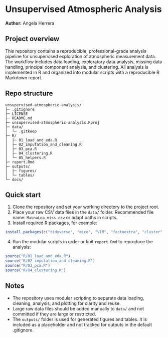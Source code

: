 # Unsupervised Atmospheric Analysis

**Author:** Angela Herrera

## Project overview

This repository contains a reproducible, professional-grade analysis pipeline for unsupervised exploration of atmospheric measurement data. The workflow includes data loading, exploratory data analysis, missing data handling, principal component analysis, and clustering. All analysis is implemented in R and organized into modular scripts with a reproducible R Markdown report.

## Repo structure

```
unsupervised-atmospheric-analysis/
├─ .gitignore
├─ LICENSE
├─ README.md
├─ unsupervised-atmospheric-analysis.Rproj
├─ data/
│  └─ .gitkeep
├─ R/
│  ├─ 01_load_and_eda.R
│  ├─ 02_imputation_and_cleaning.R
│  ├─ 03_pca.R
│  ├─ 04_clustering.R
│  └─ 05_helpers.R
├─ report.Rmd
├─ outputs/
│  ├─ figures/
│  └─ tables/
└─ docs/
```

## Quick start

1. Clone the repository and set your working directory to the project root.
2. Place your raw CSV data files in the `data/` folder. Recommended file name: `MaunaLoa_miss.csv` or adapt paths in scripts.
3. Install required R packages, for example:
```r
install.packages(c("tidyverse", "mice", "VIM", "factoextra", "cluster", "mclust", "FactoMineR", "corrplot", "rmarkdown"))
```
4. Run the modular scripts in order or knit `report.Rmd` to reproduce the analysis:
```r
source("R/01_load_and_eda.R")
source("R/02_imputation_and_cleaning.R")
source("R/03_pca.R")
source("R/04_clustering.R")
```

## Notes

- The repository uses modular scripting to separate data loading, cleaning, analysis, and plotting for clarity and reuse.
- Large raw data files should be added manually to `data/` and not committed if they are large or restricted.
- The `outputs/` folder is used for generated figures and tables. It is included as a placeholder and not tracked for outputs in the default .gitignore.